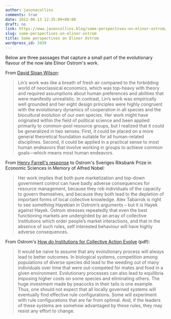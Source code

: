 ```yaml
---
author: jasonacollins
comments: true
date: 2012-06-13 12:35:09+00:00
draft: no
link: https://www.jasoncollins.blog/some-perspectives-on-elinor-ostrom/
slug: some-perspectives-on-elinor-ostrom
title: Some perspectives on Elinor Ostrom
wordpress_id: 3439
---
```


Below are three passages that capture a small part of the evolutionary flavour of the now late Elinor Ostrom's work.

From [David Sloan Wilson](http://www.thisviewoflife.com/index.php/magazine/articles/farewell-lin-ostrom):



<blockquote>Lin’s work was like a breath of fresh air compared to the forbidding world of neoclassical economics, which was top-heavy with theory and required assumptions about human preferences and abilities that were manifestly unrealistic. In contrast, Lin’s work was empirically well grounded and her eight design principles were highly congruent with the evolutionary dynamics of cooperation in all species and the biocultural evolution of our own species. Her work might have originated within the field of political science and been applied primarily to common-pool resource groups, but I realized that it could be generalized in two senses. First, it could be placed on a more general theoretical foundation suitable for all human-related disciplines. Second, it could be applied in a practical sense to most human endeavors that involve working in groups to achieve common goals—which means most human endeavors.</blockquote>



From [Henry Farrell's response](http://crookedtimber.org/2009/10/12/the-ostrom-nobel/) to Ostrom's Sveriges Riksbank Prize in Economic Sciences in Memory of Alfred Nobel:



<blockquote>Her work implies that both pure marketization and top-down government control can have badly adverse consequences for resource management, because they rob individuals of the capacity to govern themselves, and because they both lead to the depletion of important forms of local collective knowledge. Alex Tabarrok is right to see something Hayekian in Ostrom’s arguments – but it is Hayek against Hayek. Ostrom stresses repeatedly that even the best functioning markets are undergirded by an array of collective institutions which order people’s market interactions, and that in the absence of such rules, self interested behaviour will have highly adverse consequences.</blockquote>



From Ostrom's [How do Institutions for Collective Action Evolve](http://www.nobelmuseum.se/sites/nobelmuseet.se/files/page_file/nww2008.pdf) (pdf):



<blockquote>It would be naive to assume that any evolutionary process will always lead to better outcomes. In biological systems, competition among populations of diverse species did lead to the weeding out of many individuals over time that were out-competed for mates and food in a given environment.  Evolutionary processes can also lead to equilibria imposing higher costs on some species and eliminating others.  The huge investment made by peacocks in their tails is one example.  Thus, one should not expect that all locally governed systems will eventually find effective rule configurations.  Some will experiment with rule configurations that are far from optimal.  And, if the leaders of these systems are somehow advantaged by these rules, they may resist any effort to change. </blockquote>
